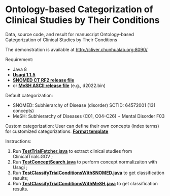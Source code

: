 # Ontology-based Categorization of Clinical Studies by Their Conditions
Data, source code, and result for manuscript Ontology-based Categorization of Clinical Studies by Their Conditions

The demonstration is available at http://cliver.chunhualab.org:8090/ 

Requirement:
* Java 8
* **[Usagi 1.1.5](https://github.com/OHDSI/Usagi)**
* **[SNOMED CT RF2 release file](https://www.nlm.nih.gov/healthit/snomedct/international.html)**
* or **[MeSH ASCII release file](https://www.nlm.nih.gov/databases/download/mesh.html)** (e.g., d2022.bin)

Default categorization:
* SNOMED: Subhierarchy of Disease (disorder) SCTID: 64572001 (131 concepts)
* MeSH: Subhierarchy of Diseases (C01, C04-C26) + Mental Disorder F03 

Custom categorization:
User can define their own concepts (index terms) for customized categorizations. 
**[Format template](data/Index_terms_categorization_0707_2021.xlsx)**

Instructions:
1. Run **[TestTrialFetcher.java](OntologyCore/src/main/java/edu/TestTrialFetcher.java)** to extract clinical studies from ClinicalTrials.GOV ;
2. Run **[TestConceptSearch.java](Usagi-1.1.5/src/org/ohdsi/apis/TestConceptSearch.java)** to perform concept normalizaiton with Usagi ;
3. Run **[TestClassifyTrialConditionsWithSNOMED.java](OntologyCore/src/main/java/edu/TestClassifyTrialConditionsWithSNOMED.java)** to get classification results;
4. Run **[TestClassifyTrialConditionsWithMeSH.java](OntologyCore/src/main/java/edu/TestClassifyTrialConditionsWithMeSH.java)** to get classification results. 
